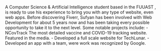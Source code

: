 A Computer Science & Artificial Intelligence student based in the FUUAST , is ready to use his experience to bring you with any type of website, even web apps. Before discovering Fiverr, Sufyan has been involved with Web Development for about 5 years now and has been taking every possible opportunity to take it to the next level. Some notable projects include: - NCovTrack The most detailed vaccine and COVID-19 tracking website. Featured in the media. - Developed a full scale website for TechLunar. - Developed an app with a team, were work was recognized by Google.


<!---
Sufyanulhaq/Sufyanulhaq is a ✨ special ✨ repository because its `README.md` (this file) appears on your GitHub profile.
You can click the Preview link to take a look at your changes.
--->
